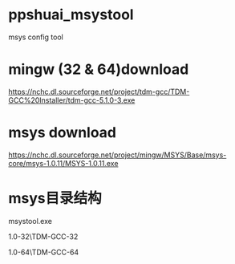 # ppshuai_msystool
msys config tool

# mingw (32 & 64)download
https://nchc.dl.sourceforge.net/project/tdm-gcc/TDM-GCC%20Installer/tdm-gcc-5.1.0-3.exe

# msys download
https://nchc.dl.sourceforge.net/project/mingw/MSYS/Base/msys-core/msys-1.0.11/MSYS-1.0.11.exe

# msys目录结构

msystool.exe

1.0-32\TDM-GCC-32

1.0-64\TDM-GCC-64
